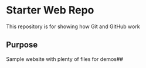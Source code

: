 # Starter Web Repo

This repository is for showing how Git and GitHub work

## Purpose

Sample website with plenty of files for demos##
###
####
#####
